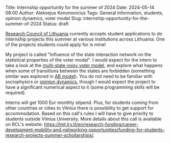 Title: Internship opportunity for the summer of 2024
Date: 2024-05-14 08:00
Author: Aleksejus Kononovicius
Tags: General information, students, opinion dynamics, voter model
Slug: internship-opportunity-for-the-summer-of-2024
Status: draft

[Research Council of Lithuania](https://lmt.lrv.lt/en/) currently accepts
student applications to do internship projects this summer at various
institutions across Lithuania. One of the projects students could apply for
is mine!

My project is called "Influence of the state interaction network on the
statistical properties of the voter model". I would expect for the intern to
take a look at the [multi-state noisy voter
model]({filename}/articles/2019/many-state-herd-model-and-its-application-to-lithuanian-parliamentary-elections.md),
and explore what happens when some of transitions between the states are
forbidden (something similar was explored in [AB
model]({filename}/articles/2017/ab-model.md)). You do not need to be
familiar with sociophysics or [opinion dynamics](/tag/opinion-dynamics/),
though I would expect the project to have a significant numerical aspect to
it (some programming skills will be required).

Interns will get 1000 Eur monthly stipend. Plus, for students coming from
other countries or cities to Vilnius there is possibility to get support for
accommodation. Based on this call's rules I will have to give priority to
students outside Vilnius University. More details about this call is
available on RCL's website:
<https://lmt.lrv.lt/en/research-funding/career-development-mobility-and-networking-opportunities/funding-for-students-research-projects-summer-schollarships/>.
